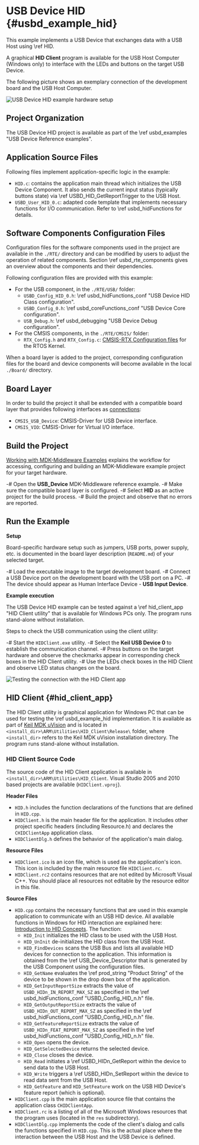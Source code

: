 # USB Device HID {#usbd_example_hid}

This example implements a USB Device that exchanges data with a USB Host using \ref HID.

A graphical **HID Client** program is available for the USB Host Computer (Windows only) to interface with the LEDs and buttons on the target USB Device.

The following picture shows an exemplary connection of the development board and the USB Host Computer.

![USB Device HID example hardware setup](hid_example_setup.png)

## Project Organization

The USB Device HID project is available as part of the \ref usbd_examples "USB Device Reference examples".

## Application Source Files

Following files implement application-specific logic in the example:

 - `HID.c`: contains the application main thread which initializes the USB Device Component. It also sends the current input status (typically buttons state) via \ref USBD_HID_GetReportTrigger to the USB Host.
 - `USBD_User_HID_0.c`: adapted code template that implements necessary functions for I/O communication. Refer to \ref usbd_hidFunctions for details.

## Software Components Configuration Files

Configuration files for the software components used in the project are available in the `./RTE/` directory and can be modified by users to adjust the operation of related components. Section \ref usbd_rte_components gives an overview about the components and their dependencies.

Following configuration files are provided with this example:

 - For the USB component, in the `./RTE/USB/` folder:
   - `USBD_Config_HID_0.h`: \ref usbd_hidFunctions_conf "USB Device HID Class configuration".
   - `USBD_Config_0.h`: \ref usbd_coreFunctions_conf "USB Device Core configuration".
   - `USB_Debug.h`: \ref usbd_debugging "USB Device Debug configuration".
 - For the CMSIS components, in the `./RTE/CMSIS/` folder:
   - `RTX_Config.h` and `RTX_Config.c`: [CMSIS-RTX Configuration files](https://arm-software.github.io/CMSIS-RTX/latest/config_rtx5.html) for the RTOS Kernel.

When a board layer is added to the project, corresponding configuration files for the board and device components will become available in the local `./Board/` directory.

## Board Layer

In order to build the project it shall be extended with a compatible board layer that provides following interfaces as [connections](https://github.com/Open-CMSIS-Pack/cmsis-toolbox/blob/main/docs/ReferenceApplications.md#connections):
 - `CMSIS_USB_Device`: CMSIS-Driver for USB Device interface.
 - `CMSIS_VIO`: CMSIS-Driver for Virtual I/O interface.

## Build the Project

[Working with MDK-Middleware Examples](../General/working_with_examples.html) explains the workflow for accessing, configuring and building an MDK-Middleware example project for your target hardware.

 -# Open the **USB_Device** MDK-Middleware reference example.
 -# Make sure the compatible board layer is configured.
 -# Select **HID** as an active project for the build process.
 -# Build the project and observe that no errors are reported.

## Run the Example

**Setup**

Board-specific hardware setup such as jumpers, USB ports, power supply, etc. is documented in the board layer description (`README.md`) of your selected target.

 -# Load the executable image to the target development board.
 -# Connect a USB Device port on the development board with the USB port on a PC.
 -# The device should appear as Human Interface Device - **USB Input Device**.

**Example execution**

The USB Device HID example can be tested against a \ref hid_client_app "HID Client utility" that is available for Windows PCs only. The program runs stand-alone without installation.

Steps to check the USB communication using the client utility:

 -# Start the `HIDClient.exe` utility.
 -# Select the **Keil USB Device 0** to establish the communication channel.
 -# Press buttons on the target hardware and observe the checkmarks appear in corresponding check boxes in the HID Client utility.
 -# Use the LEDs check boxes in the HID Client and observe LED status changes on the board.

![Testing the connection with the HID Client app](hid_client_test.png)

## HID Client {#hid_client_app}

The HID Client utility is graphical application for Windows PC that can be used for testing the \ref usbd_example_hid implementation. It is available as part of [Keil MDK uVision](https://developer.arm.com/documentation/101407/latest/About-uVision/Installation) and is located in `<install_dir>\ARM\Utilities\HID_Client\Release\` folder, where `<install_dir>` refers to the Keil MDK uVision installation directory. The program runs stand-alone without installation.

### HID Client Source Code

The source code of the HID Client application is available in `<install_dir>\ARM\Utilities\HID_Client`. Visual Studio 2005 and 2010
based projects are available (`HIDClient.vproj`).

**Header Files**

- `HID.h` includes the function declarations of the functions that are defined in `HID.cpp`.
- `HIDClient.h` is the main header file for the application. It includes other project specific headers (including Resource.h)
  and declares the `CHIDClientApp` application class.
- `HIDClientDlg.h` defines the behavior of the application's main dialog.

**Resource Files**

- `HIDClient.ico` is an icon file, which is used as the application's icon. This icon is included by the main resource file
  `HIDClient.rc`.
- `HIDClient.rc2` contains resources that are not edited by Microsoft Visual C++. You should place all resources not editable
  by the resource editor in this file.

**Source Files**

- `HID.cpp` contains the necessary functions that are used in this example application to communicate with an USB HID device.
  All available functions in Windows for HID interaction are explained here:
  [Introduction to HID Concepts](https://learn.microsoft.com/en-us/windows-hardware/drivers/hid/introduction-to-hid-concepts).
  The function:
  - `HID_Init` initializes the HID class to be used with the USB Host.
  - `HID_UnInit` de-initializes the HID class from the USB Host.
  - `HID_FindDevices` scans the USB Bus and lists all available HID devices for connection to the application. This
    information is obtained from the \ref USB_Device_Descriptor that is generated by the USB Component using the configuration files.
  - `HID_GetName` evaluates the \ref prod_string "Product String" of the device to be shown in the drop down box
    of the application.
  - `HID_GetInputReportSize` extracts the value of `USBD_HIDn_IN_REPORT_MAX_SZ` as specified in the
    \ref usbd_hidFunctions_conf "USBD_Config_HID_n.h" file.
  - `HID_GetOutputReportSize` extracts the value of `USBD_HIDn_OUT_REPORT_MAX_SZ` as specified in the
    \ref usbd_hidFunctions_conf "USBD_Config_HID_n.h" file.
  - `HID_GetFeatureReportSize` extracts the value of `USBD_HIDn_FEAT_REPORT_MAX_SZ` as specified in the
    \ref usbd_hidFunctions_conf "USBD_Config_HID_n.h" file.
  - `HID_Open` opens the device.
  - `HID_GetSelectedDevice` returns the selected device.
  - `HID_Close` closes the device.
  - `HID_Read` initiates a \ref USBD_HIDn_GetReport within the device to send data to the USB Host.
  - `HID_Write` triggers a \ref USBD_HIDn_SetReport within the device to read data sent from the USB Host.
  - `HID_GetFeature` and `HID_SetFeature` work on the USB HID Device's feature report (which is optional).
- `HIDClient.cpp` is the main application source file that contains the application class `CHIDClientApp`.
- `HIDClient.rc` is a listing of all of the Microsoft Windows resources that the program uses (located in the `res` subdirectory).
- `HIDClientDlg.cpp` implements the code of the client's dialog and calls the functions specified in `HID.cpp`. This is
  the actual place where the interaction between the USB Host and the USB Device is defined.
